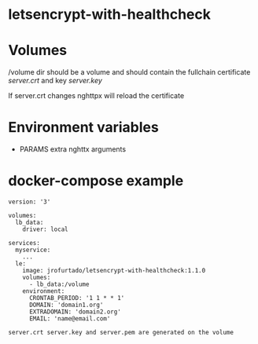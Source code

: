 # letsencrypt-with-healthcheck

# Volumes
/volume dir should be a volume and should contain the fullchain certificate *server.crt* and key *server.key*

If server.crt changes nghttpx will reload the certificate

# Environment variables
* PARAMS extra nghttx arguments

# docker-compose example
~~~~
version: '3'

volumes:
  lb_data:
    driver: local

services:
  myservice:
    ...
  le:
    image: jrofurtado/letsencrypt-with-healthcheck:1.1.0
    volumes: 
      - lb_data:/volume
    environment:
      CRONTAB_PERIOD: '1 1 * * 1'
      DOMAIN: 'domain1.org'
      EXTRADOMAIN: 'domain2.org'
      EMAIL: 'name@email.com'

server.crt server.key and server.pem are generated on the volume